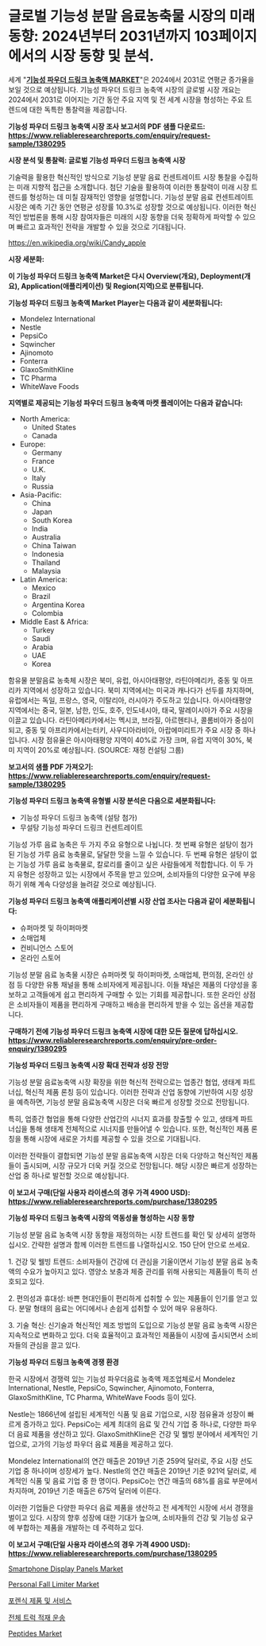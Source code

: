 <p><h1>글로벌 기능성 분말 음료농축물 시장의 미래 동향: 2024년부터 2031년까지 103페이지에서의 시장 동향 및 분석.</h1></p><p>세계 "<strong><a href="https://www.reliableresearchreports.com/functional-powder-drinks-concentrates-r1380295">기능성 파우더 드링크 농축액 MARKET</a></strong>"은 2024에서 2031로 연평균 증가율을 보일 것으로 예상됩니다. 기능성 파우더 드링크 농축액 시장의 글로벌 시장 개요는 2024에서 2031로 이어지는 기간 동안 주요 지역 및 전 세계 시장을 형성하는 주요 트렌드에 대한 독특한 통찰력을 제공합니다.</p>
<p><strong>기능성 파우더 드링크 농축액 시장 조사 보고서의 PDF 샘플 다운로드: <a href="https://www.reliableresearchreports.com/enquiry/request-sample/1380295">https://www.reliableresearchreports.com/enquiry/request-sample/1380295</a></strong></p>
<p><strong>시장 분석 및 통찰력: 글로벌 기능성 파우더 드링크 농축액 시장</strong></p>
<p><p>기술력을 활용한 혁신적인 방식으로 기능성 분말 음료 컨센트레이트 시장 통찰을 수집하는 미래 지향적 접근을 소개합니다. 첨단 기술을 활용하여 이러한 통찰력이 미래 시장 트렌드를 형성하는 데 미칠 잠재적인 영향을 설명합니다. 기능성 분말 음료 컨센트레이트 시장은 예측 기간 동안 연평균 성장률 10.3%로 성장할 것으로 예상됩니다. 이러한 혁신적인 방법론을 통해 시장 참여자들은 미래의 시장 동향을 더욱 정확하게 파악할 수 있으며 빠르고 효과적인 전략을 개발할 수 있을 것으로 기대됩니다.</p></p>
<p><a href="%7CAUTHORITHY_DOMAIN_URL%7C">https://en.wikipedia.org/wiki/Candy_apple</a></p>
<p><strong>시장 세분화:</strong></p>
<p><strong>이 기능성 파우더 드링크 농축액 Market은 다시 Overview(개요), Deployment(개요), Application(애플리케이션) 및 Region(지역)으로 분류됩니다.</strong></p>
<p><strong>기능성 파우더 드링크 농축액 Market Player는 다음과 같이 세분화됩니다:</strong></p>
<p><ul><li>Mondelez International</li><li>Nestle</li><li>PepsiCo</li><li>Sqwincher</li><li>Ajinomoto</li><li>Fonterra</li><li>GlaxoSmithKline</li><li>TC Pharma</li><li>WhiteWave Foods</li></ul></p>
<p><strong>지역별로 제공되는 기능성 파우더 드링크 농축액 마켓 플레이어는 다음과 같습니다:</strong></p>
<p><ul>
    <li>
        North America:
        <ul>
            <li>United States</li>
            <li>Canada</li>
        </ul>
    </li>
    <li>
        Europe:
        <ul>
            <li>Germany</li>
            <li>France</li>
            <li>U.K.</li>
            <li>Italy</li>
            <li>Russia</li>
        </ul>
    </li>
    <li>
        Asia-Pacific:
        <ul>
            <li>China</li>
            <li>Japan</li>
            <li>South Korea</li>
            <li>India</li>
            <li>Australia</li>
            <li>China Taiwan</li>
            <li>Indonesia</li>
            <li>Thailand</li>
            <li>Malaysia</li>
        </ul>
    </li>
    <li>
        Latin America:
        <ul>
            <li>Mexico</li>
            <li>Brazil</li>
            <li>Argentina Korea</li>
            <li>Colombia</li>
        </ul>
    </li>
    <li>
        Middle East & Africa:
        <ul>
            <li>Turkey</li>
            <li>Saudi</li>
            <li>Arabia</li>
            <li>UAE</li>
            <li>Korea</li>
        </ul>
    </li>
    </ul></p>
<p><p>함유물 분말음료 농축체 시장은 북미, 유럽, 아시아태평양, 라틴아메리카, 중동 및 아프리카 지역에서 성장하고 있습니다. 북미 지역에서는 미국과 캐나다가 선두를 차지하며, 유럽에서는 독일, 프랑스, 영국, 이탈리아, 러시아가 주도하고 있습니다. 아시아태평양 지역에서는 중국, 일본, 남한, 인도, 호주, 인도네시아, 태국, 말레이시아가 주요 시장을 이끌고 있습니다. 라틴아메리카에서는 멕시코, 브라질, 아르헨티나, 콜롬비아가 중심이 되고, 중동 및 아프리카에서는터키, 사우디아라비아, 아랍에미리트가 주요 시장 중 하나입니다. 시장 점유율은 아시아태평양 지역이 40%로 가장 크며, 유럽 지역이 30%, 북미 지역이 20%로 예상됩니다. (SOURCE: 재정 컨설팅 그룹)</p></p>
<p><strong>보고서의 샘플 PDF 가져오기: <a href="https://www.reliableresearchreports.com/enquiry/request-sample/1380295">https://www.reliableresearchreports.com/enquiry/request-sample/1380295</a></strong></p>
<p><strong>기능성 파우더 드링크 농축액 유형별 시장 분석은 다음으로 세분화됩니다:</strong></p>
<p><ul><li>기능성 파우더 드링크 농축액 (설탕 첨가)</li><li>무설탕 기능성 파우더 드링크 컨센트레이트</li></ul></p>
<p><p>기능성 가루 음료 농축은 두 가지 주요 유형으로 나뉩니다. 첫 번째 유형은 설탕이 첨가된 기능성 가루 음료 농축물로, 달달한 맛을 느낄 수 있습니다. 두 번째 유형은 설탕이 없는 기능성 가루 음료 농축물로, 칼로리를 줄이고 싶은 사람들에게 적합합니다. 이 두 가지 유형은 성장하고 있는 시장에서 주목을 받고 있으며, 소비자들의 다양한 요구에 부응하기 위해 계속 다양성을 늘려갈 것으로 예상됩니다.</p></p>
<p><strong>기능성 파우더 드링크 농축액 애플리케이션별 시장 산업 조사는 다음과 같이 세분화됩니다:</strong></p>
<p><ul><li>슈퍼마켓 및 하이퍼마켓</li><li>소매업체</li><li>컨비니언스 스토어</li><li>온라인 스토어</li></ul></p>
<p><p>기능성 분말 음료 농축물 시장은 슈퍼마켓 및 하이퍼마켓, 소매업체, 편의점, 온라인 상점 등 다양한 유통 채널을 통해 소비자에게 제공됩니다. 이들 채널은 제품의 다양성을 홍보하고 고객들에게 쉽고 편리하게 구매할 수 있는 기회를 제공합니다. 또한 온라인 상점은 소비자들이 제품을 편리하게 구매하고 배송을 편리하게 받을 수 있는 옵션을 제공합니다.</p></p>
<p><strong>구매하기 전에 기능성 파우더 드링크 농축액 시장에 대한 모든 질문에 답하십시오. <a href="https://www.reliableresearchreports.com/enquiry/pre-order-enquiry/1380295">https://www.reliableresearchreports.com/enquiry/pre-order-enquiry/1380295</a></strong></p>
<p><strong>기능성 파우더 드링크 농축액 시장 확대 전략과 성장 전망</strong></p>
<p><p>기능성 분말 음료농축액 시장 확장을 위한 혁신적 전략으로는 업종간 협업, 생태계 파트너십, 혁신적 제품 론칭 등이 있습니다. 이러한 전략과 산업 동향에 기반하여 시장 성장을 예측하면, 기능성 분말 음료농축액 시장은 더욱 빠르게 성장할 것으로 전망됩니다. </p><p>특히, 업종간 협업을 통해 다양한 산업간의 시너지 효과를 창출할 수 있고, 생태계 파트너십을 통해 생태계 전체적으로 시너지를 만들어낼 수 있습니다. 또한, 혁신적인 제품 론칭을 통해 시장에 새로운 가치를 제공할 수 있을 것으로 기대됩니다.</p><p>이러한 전략들이 결합되면 기능성 분말 음료농축액 시장은 더욱 다양하고 혁신적인 제품들이 출시되며, 시장 규모가 더욱 커질 것으로 전망됩니다. 해당 시장은 빠르게 성장하는 산업 중 하나로 발전할 것으로 예상됩니다.</p></p>
<p><strong>이 보고서 구매(단일 사용자 라이센스의 경우 가격 4900 USD): <a href="https://www.reliableresearchreports.com/purchase/1380295">https://www.reliableresearchreports.com/purchase/1380295</a></strong></p>
<p><strong>기능성 파우더 드링크 농축액 시장의 역동성을 형성하는 시장 동향</strong></p>
<p><p>기능성 분말 음료 농축액 시장 동향을 재정의하는 시장 트렌드를 확인 및 상세히 설명하십시오. 간략한 설명과 함께 이러한 트렌드를 나열하십시오. 150 단어 안으로 쓰세요.</p><p>1. 건강 및 웰빙 트렌드: 소비자들이 건강에 더 관심을 기울이면서 기능성 분말 음료 농축액의 수요가 높아지고 있다. 영양소 보충과 체중 관리를 위해 사용되는 제품들이 특히 선호되고 있다.</p><p>2. 편의성과 휴대성: 바쁜 현대인들이 편리하게 섭취할 수 있는 제품들이 인기를 얻고 있다. 분말 형태의 음료는 어디에서나 손쉽게 섭취할 수 있어 매우 유용하다.</p><p>3. 기술 혁신: 신기술과 혁신적인 제조 방법의 도입으로 기능성 분말 음료 농축액 시장은 지속적으로 변화하고 있다. 더욱 효율적이고 효과적인 제품들이 시장에 출시되면서 소비자들의 관심을 끌고 있다.</p></p>
<p><strong>기능성 파우더 드링크 농축액 경쟁 환경</strong></p>
<p><p>한국 시장에서 경쟁력 있는 기능성 파우더음료 농축액 제조업체로서 Mondelez International, Nestle, PepsiCo, Sqwincher, Ajinomoto, Fonterra, GlaxoSmithKline, TC Pharma, WhiteWave Foods 등이 있다. </p><p>Nestle는 1866년에 설립된 세계적인 식품 및 음료 기업으로, 시장 점유율과 성장이 빠르게 증가하고 있다. PepsiCo는 세계 최대의 음료 및 간식 기업 중 하나로, 다양한 파우더 음료 제품을 생산하고 있다. GlaxoSmithKline은 건강 및 웰빙 분야에서 세계적인 기업으로, 고가의 기능성 파우더 음료 제품을 제공하고 있다.</p><p>Mondelez International의 연간 매출은 2019년 기준 259억 달러로, 주요 시장 선도 기업 중 하나이며 성장세가 높다. Nestle의 연간 매출은 2019년 기준 921억 달러로, 세계적인 식품 및 음료 기업 중 한 명이다. PepsiCo는 연간 매출의 68%를 음료 부문에서 차지하며, 2019년 기준 매출은 675억 달러에 이른다.</p><p>이러한 기업들은 다양한 파우더 음료 제품을 생산하고 전 세계적인 시장에 서서 경쟁을 벌이고 있다. 시장의 향후 성장에 대한 기대가 높으며, 소비자들의 건강 및 기능성 요구에 부합하는 제품을 개발하는 데 주력하고 있다.</p></p>
<p><strong>이 보고서 구매(단일 사용자 라이센스의 경우 가격 4900 USD): <a href="https://www.reliableresearchreports.com/purchase/1380295">https://www.reliableresearchreports.com/purchase/1380295</a></strong></p>
<p><p><a href="https://www.linkedin.com/pulse/global-smartphone-display-panels-market-size-trends-analysis-s3hif?trackingId=vP6ajj4QTb6g0B23XRw0eA%3D%3D">Smartphone Display Panels Market</a></p><p><a href="https://www.linkedin.com/pulse/personal-fall-limiter-market-trends-focusing-insight-iqxbc?trackingId=LbI4Omv0Q5WI4jdFxDIGFQ%3D%3D">Personal Fall Limiter Market</a></p><p><a href="https://github.com/Nicolasrown5/Market-Research-Report-List-2/blob/main/841831885085.md">포렌식 제품 및 서비스</a></p><p><a href="https://github.com/shampaakter36/Market-Research-Report-List-2/blob/main/559009285086.md">전체 트럭 적재 운송</a></p><p><a href="https://github.com/HenrietteMills1/Market-Research-Report-List-2/blob/main/peptides-market.md">Peptides Market</a></p></p>